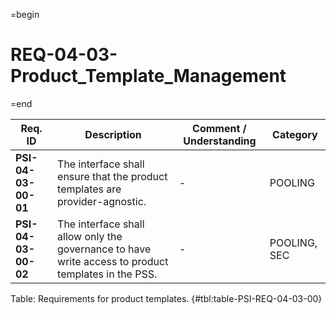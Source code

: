 =begin

# REQ-04-03-Product_Template_Management

=end

| Req. ID | Description | Comment / Understanding | Category |
| ------- | ----------- | ----------------------- | -------- |
| __PSI-04-03-00-01__ | The interface shall ensure that the product templates are provider-agnostic. | - | POOLING |
| __PSI-04-03-00-02__ | The interface shall allow only the governance to have write access to product templates in the PSS. | - | POOLING, SEC |

Table: Requirements for product templates. {#tbl:table-PSI-REQ-04-03-00}
